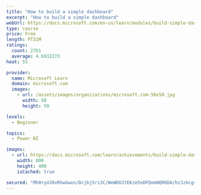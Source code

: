 ```yaml
---
title: "How to build a simple dashboard"
excerpt: "How to build a simple dashboard"
webUrl: https://docs.microsoft.com/en-us/learn/modules/build-simple-dashboard/
type: course
price: Free
length: PT31M
ratings:
  count: 2761
  average: 4.6932273
heat: 55

provider:
  name: Microsoft Learn
  domain: microsoft.com
  images:
    - url: /assets/images/organizations/microsoft.com-50x50.jpg
      width: 50
      height: 50

levels:
  - Beginner

topics:
  - Power BI

images:
  - url: https://docs.microsoft.com/learn/achievements/build-simple-dashboard-social.png
    width: 800
    height: 400
    isCached: true

secured: "Mh0ryUJ0vRhwGwxn/Dcjbj5ri3C/WeWDOJtEKze5nDPQomHQR6DA/hzJzkcg+YR6kEvbMVosqL5V/+yaHIZA6V7UyePMfcte6m6HPbLCZZTAKiNvee8llan4coB80L+jZErmAG9S0JvGSiC5tyX0hvnu9SbtTHAx7TgCqux8DK99609llL4C9e8qMPHXfLs3Zo3HMALbTd1t5JB0lExhQr6tGAawjRIBHjwdaIigBAC1AgqCw9/YKk07hx/WYmJS575zFDoH6ASFkE0Fj9a0pSr3s7Zm2IEr2VPvoWuBPrSI9EJNqCzi0Jb+E2VjQIX9Il4n5k3U0EPjk7iCTmXXriG90NPBpi3N0bWV/b8Rlh9L0QgMaMUcrwAE2acomdSfDuMih5XGXJkD6tF605WBShOWbLt4zpHPyVHQh+EZ7QY=;E7Ptn4kZALjAKh/eqMj+Lg=="
---
```


